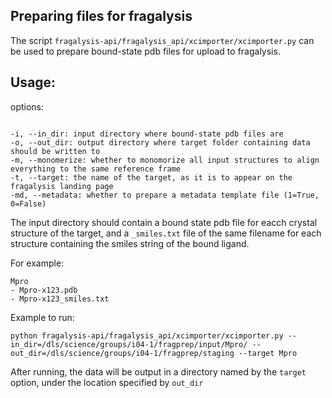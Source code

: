 Preparing files for fragalysis
------------------------------
The script ``fragalysis-api/fragalysis_api/xcimporter/xcimporter.py`` can be used to prepare bound-state pdb files for upload
to fragalysis. 

Usage:
------
options:  

```python:

-i, --in_dir: input directory where bound-state pdb files are
-o, --out_dir: output directory where target folder containing data should be written to
-m, --monomerize: whether to monomorize all input structures to align everything to the same reference frame
-t, --target: the name of the target, as it is to appear on the fragalysis landing page
-md, --metadata: whether to prepare a metadata template file (1=True, 0=False)
```

The input directory should contain a bound state pdb file for eacch crystal structure of the target, and a ``_smiles.txt`` file of 
the same filename for each structure containing the smiles string of the bound ligand.  

For example:

```
Mpro
- Mpro-x123.pdb
- Mpro-x123_smiles.txt
```

Example to run:

```
python fragalysis-api/fragalysis_api/xcimporter/xcimporter.py --in_dir=/dls/science/groups/i04-1/fragprep/input/Mpro/ --out_dir=/dls/science/groups/i04-1/fragprep/staging --target Mpro
```

After running, the data will be output in a directory named by the ``target`` option, under the location specified by ``out_dir``
